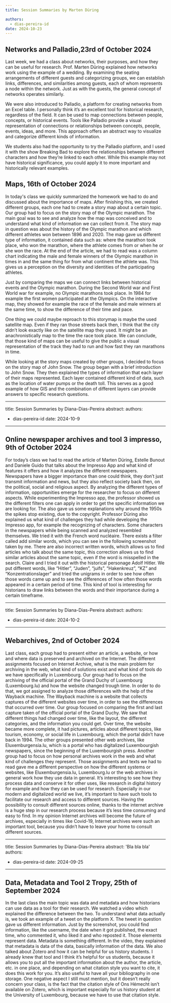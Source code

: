 ```yaml
---
title: Session Summaries by Marten Düring

authors:
  - dias-pereira-id
date: 2024-10-23
---
```


## Networks and Palladio,23rd of October 2024

Last week, we had a class about networks, their purposes, and how they can be useful for research. Prof. Marten Düring explained how networks work using the example of a wedding. By examining the seating arrangements of different guests and categorizing groups, we can establish links, differences, and similarities among guests, each of whom represents a node within the network. Just as with the guests, the general concept of networks operates similarly. 

We were also introduced to Palladio, a platform for creating networks from an Excel table. I personally think it’s an excellent tool for historical research, regardless of the field. It can be used to map connections between people, concepts, or historical events. Tools like Palladio provide a visual representation of connections or relationships between concepts, people, events, ideas, and more. This approach offers an abstract way to visualize and categorize different kinds of information.

We students also had the opportunity to try the Palladio platform, and I used it with the show Breaking Bad to explore the relationships between different characters and how they’re linked to each other. While this example may not have historical significance, you could apply it to more important and historically relevant examples.


## Maps, 16th of October 2024

In today's class we quickly summarized the homework we had to do and discussed about the importance of maps. After finishing this, we created different groups, each one had to create a story map about a certain topic. Our group had to focus on the story map of the Olympic marathon. The main goal was to see and analyze how the map was conceived and to understand what kind of information we can collect from it. The story map in question was about the history of the Olympic marathon and which different athletes won between 1896 and 2020.
The map gave us different type of information, it contained data such as: where the marathon took place, who won the marathon, where the athlete comes from or when he or she won the race. At the end of the article, we had to read was a column chart indicating the male and female winners of the Olympic marathon in times in and the same thing for from what continent the athlete was. This gives us a perception on the diversity and identities of the participating athletes. 

Just by comparing the maps we can connect links between historical events and the Olympic marathon. During the Second World war and First World war for example, no Olympic marathons took place. In 1984 for example the first women participated at the Olympics. On the interactive map, they showed for example the race of the female and male winners at the same time, to show the difference of their time and pace. 

One thing we could maybe reproach to this storymap is maybe the used satellite map. Even if they ran those streets back then, I think that the city didn’t look exactly like on the satellite map they used. It might be an anachronistically map to the time the race took place. 
We can conclude, that those kind of maps can be useful to give the public a visual representation of the track they had to run and how fast they ran marathons in time. 

While looking at the story maps created by other groups, I decided to focus on the story map of John Snow. The group began with a brief introduction to John Snow. They then explained the types of information that each layer of their maps represented. Each layer contained different kind of data, such as the location of water pumps or the death toll. This serves as a good example of how GIS and the combination of different layers can provide answers to specific research questions.

---
title: Session Summaries by Diana-Dias-Pereira
abstract: 
authors:
  - dias-pereira-id
date: 2024-10-9
---

## Online newspaper archives and tool 3 impresso, 9th of October 2024
For today’s class we had to read the article of Marten Düring, Estelle Bunout and Daniele Guido that talks about the Impresso App and what kind of features it offers and how it analyzes the different newspapers. Newspapers have a bigger importance than one could think, they don’t just transmit information and news, but they also reflect society back then, on the political, social and religious aspect. By analyzing the different types of information, opportunities emerge for the researcher to focus on different aspects. 
While experimenting the Impresso app, the professor showed us the different filters one can apply in order to get the specific information we are looking for. The also gave us some explanations why around the 1950s the spikes stop existing, due to the copyright. 
Professor Düring also explained us what kind of challenges they had while developing the Impresso app, for example the recognizing of characters. Some characters in the newspapers while being scanned and analyzed resembled themselves. We tried it with the French word nucléaire. There exists a filter called add similar words, which you can see in the following screenshot taken by me.  There are also incorrect written words, which allows us to find articles who talk about the same topic, this correction allows us to find similar articles about the same topic, even if the word is misspelled in the search. 
Claire and I tried it out with the historical personage Adolf Hitler. We put different words, like “Hitler”, “Juden”, “juifs”, “Hakenkreuz”, “KZ” and “Konzentrationslager” and tried the unigrams in order to see how often those words came up and to see the differences of how often those words appeared in a certain period of time. This kind of tool is interesting for historians to draw links between the words and their importance during a certain timeframe. 


---
title: Session Summaries by Diana-Dias-Pereira
abstract: 
authors:
  - dias-pereira-id
date: 2024-10-2
---

## Webarchives, 2nd of October 2024
Last class, each group had to present either an article, a website, or how and where data is preserved and archived on the Internet. The different assignments focused on Internet Archive, what is the main problem for archiving in the web, what kind of solutions exist and what kind of tools do we have specifically in Luxembourg.
Our group had to focus on the archiving of the official portal of the Grand Duchy of Luxembourg (Luxembourg.lu) and how the website changed trough time. In order to do that, we got assigned to analyze those differences with the help of the Wayback machine. The Wayback machine is a website that collects captures of the different websites over time, in order to see the differences that occurred over time. Our group focused on comparing the first and last capture taken of the official portal of the Grand Duchy. We saw that different things had changed over time, like the layout, the different categories, and the information you could get. Over time, the website became more complete, it had pictures, articles about different topics, like tourism, economy, or social life in Luxembourg, which the portal didn’t have back in 1994.
The other groups presented other web archives, like Eluxemburgensia.lu, which is a portal who has digitalized Luxembourgish newspapers, since the beginning of the Luxembourgish press. Another group had to focus on how personal archives work in the web and what kind of challenges they represent. 
Those assignments and texts we had to read gave me a different perspective on how the different systems or websites, like Eluxemburgensia.lu, Luxembourg.lu or the web archives in general work how they use data in general. It’s interesting to see how they process data and conserve it for other uses, like research in digital history for example and how they can be used for research. Especially in our modern and digitalized world we live, it’s important to have such tools to facilitate our research and access to different sources. Having the possibility to consult different sources online, thanks to the internet archive is a huge step in our research process because it’s less time consuming and easy to find. In my opinion Internet archives will become the future of archives, especially in times like Covid-19, Internet archives were such an important tool, because you didn’t have to leave your home to consult different sources. 



---
title: Session Summaries by Diana-Dias-Pereira
abstract: 'Bla bla bla'
authors:
  - dias-pereira-id
date: 2024-09-25
---

## Data, Metadata and Tool 2 Tropy, 25th of September 2024
In the last class the main topic was data and metadata and how historians can use data as a tool for their research. We watched a video which explained the difference between the two. To understand what data actually is, we took an example of a tweet on the platform X. The tweet in question gave us different information. Just by the screenshot, you could find information, like the username, the date when it got published, the exact time, who commented it, who liked it and who reposted it. Those elements represent data. Metadata is something different. In the video, they explained that metadata is data of the data, basically information of the data. 
We also talked about Zotero and how it can be helpful for us history students. I already knew that tool and I think it’s helpful for us students, because it allows you to put all the important information about the author, the article, etc. in one place, and depending on what citation style you want to cite, it does this work for you. It’s also useful to have all your bibliography in one storage. 
One negative aspect I still must mention, but it doesn’t really concern your class, is the fact that the citation style of Ons Hémecht isn’t available on Zotero, which is important especially for us history student at the University of Luxembourg, because we have to use that citation style. 





